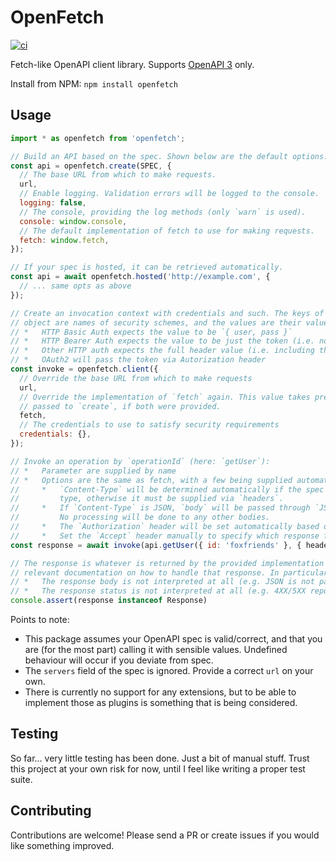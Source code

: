 # OpenFetch

[![ci](https://github.com/foxfriends/openfetch/actions/workflows/ci.yaml/badge.svg)](https://github.com/foxfriends/openfetch/actions/workflows/ci.yaml)

Fetch-like OpenAPI client library. Supports [OpenAPI 3](https://swagger.io/specification/) only.

Install from NPM: `npm install openfetch`

## Usage

```js
import * as openfetch from 'openfetch';

// Build an API based on the spec. Shown below are the default options:
const api = openfetch.create(SPEC, {
  // The base URL from which to make requests.
  url,
  // Enable logging. Validation errors will be logged to the console.
  logging: false,
  // The console, providing the log methods (only `warn` is used).
  console: window.console,
  // The default implementation of fetch to use for making requests.
  fetch: window.fetch,
});

// If your spec is hosted, it can be retrieved automatically.
const api = await openfetch.hosted('http://example.com', {
  // ... same opts as above
});

// Create an invocation context with credentials and such. The keys of the credentials
// object are names of security schemes, and the values are their values...
// *   HTTP Basic Auth expects the value to be `{ user, pass }`
// *   HTTP Bearer Auth expects the value to be just the token (i.e. not including the "Bearer" prefix)
// *   Other HTTP auth expects the full header value (i.e. including the scheme name)
// *   OAuth2 will pass the token via Autorization header
const invoke = openfetch.client({
  // Override the base URL from which to make requests
  url,
  // Override the implementation of `fetch` again. This value takes precedence over the one
  // passed to `create`, if both were provided.
  fetch,
  // The credentials to use to satisfy security requirements
  credentials: {},
});

// Invoke an operation by `operationId` (here: `getUser`):
// *   Parameter are supplied by name
// *   Options are the same as fetch, with a few being supplied automatically:
//     *   `Content-Type` will be determined automatically if the spec only defines one request body
//         type, otherwise it must be supplied via `headers`.
//     *   If `Content-Type` is JSON, `body` will be passed through `JSON.stringify`.
//         No processing will be done to any other bodies.
//     *   The `Authorization` header will be set automatically based on the security requirements.
//     *   Set the `Accept` header manually to specify which response format to receive.
const response = await invoke(api.getUser({ id: 'foxfriends' }, { headers, body }));

// The response is whatever is returned by the provided implementation of `fetch`. Refer to the
// relevant documentation on how to handle that response. In particular:
// *   The response body is not interpreted at all (e.g. JSON is not parsed automatically)
// *   The response status is not interpreted at all (e.g. 4XX/5XX reponses do not throw)
console.assert(response instanceof Response)
```

Points to note:
*   This package assumes your OpenAPI spec is valid/correct, and that you are (for the most part)
    calling it with sensible values. Undefined behaviour will occur if you deviate from spec.
*   The `servers` field of the spec is ignored. Provide a correct `url` on your own.
*   There is currently no support for any extensions, but to be able to implement those as plugins
    is something that is being considered.

## Testing

So far... very little testing has been done. Just a bit of manual stuff. Trust this project at your
own risk for now, until I feel like writing a proper test suite.

## Contributing

Contributions are welcome! Please send a PR or create issues if you would like something improved.
